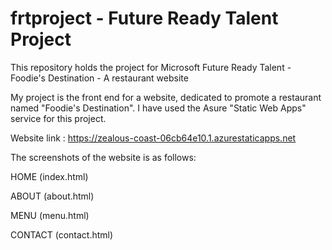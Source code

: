 # frtproject - Future Ready Talent Project
This repository holds the project for Microsoft Future Ready Talent - Foodie's Destination - A restaurant website

My project is the front end for a website, dedicated to promote a restaurant named "Foodie's Destination".
I have used the Asure "Static Web Apps" service for this project.

Website link : https://zealous-coast-06cb64e10.1.azurestaticapps.net

The screenshots of the website is as follows:

HOME (index.html)


ABOUT (about.html)

MENU (menu.html)

CONTACT (contact.html)
